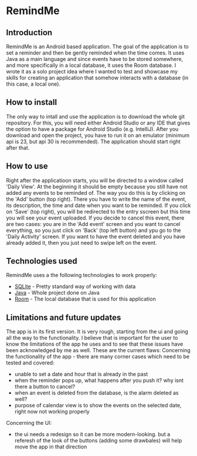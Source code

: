 # RemindMe

## Introduction
RemindMe is an Android based application. The goal of the application is to set a reminder and then be gently reminded when the time comes. It uses Java as a main language and since events have to be stored somewhere, and more specifically in a local database, it uses the Room database. I wrote it as a solo project idea where I wanted to test and showcase my skills for creating an application that somehow interacts with a database (in this case, a local one).

## How to install
The only way to intall and use the application is to download the whole git repository. For this, you will need either Android Studio or any IDE that gives the option to have a package for Android Studio (e.g. IntelliJ). After you download and open the project, you have to run it on an emulator (minimum api is 23, but api 30 is recommended). The application should start right after that.

## How to use
Right after the applicatioon starts, you will be directed to a window called 'Daily View'. At the beginning it should be empty because you still have not added any events to be reminded of. The way you do this is by clicking on the 'Add' button (top right). There you have to write the name of the event, its description, the time and date when you want to be reminded. If you click on 'Save' (top right), you will be redirected to the entry sscreen but this time you will see your event uploaded. If you decide to cancel this event, there are two cases: you are in the 'Add event' screen and you want to cancel everything, so you just click on 'Back' (top left button) and ypu go to the 'Daily Activity' screen. If you want to have the event deleted and you have already added it, then you just need to swipe left on the event.

## Technologies used

RemindMe uses a the following technologies to work properly:

- [SQLite] - Pretty standard way of working with data
- [Java] - Whole project done on Java
- [Room] - The local database that is used for this application

## Limitations and future updates
The app is in its first version. It is very rough, starting from the ui and going all the way to the functionality. I believe that is important for the user to know the limitations of the app he uses and to see that these issues have been acknowledged by me as well. These are the current flaws:
Concerning the functionality of the app - there are many corner cases which need to be tested and covered:
- unable to set a date and hour that is already in the past
- when the reminder pops up, what happens after you push it? why isnt there a button to cancel?
- when an event is deleted from the database, is the alarm deleted as well?
- purpose of calendar view is to show the events on the selected date, right now not working properly

Concerning the UI:
- the ui needs a redesign so it can be more modern-looking. but a referesh of the look of the buttons (adding some drawbales) will help move the app in that direction 



[//]: # (These are reference links used in the body of this note and get stripped out when the markdown processor does its job. There is no need to format nicely because it shouldn't be seen. Thanks SO - http://stackoverflow.com/questions/4823468/store-comments-in-markdown-syntax)

   [sqlite]:  <https://sqlite.org/index.html>
   [room]: <https://developer.android.com/jetpack/androidx/releases/room>
   [java]: <https://www.java.com/en/>
